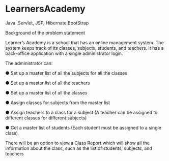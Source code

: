# LearnersAcademy
 Java ,Servlet, JSP, Hibernate,BootStrap
 
 
 Background of the problem statement

Learner’s Academy is a school that has an online management system. The system keeps track of its classes, subjects, students, and teachers. It has a back-office application with a single administrator login.

 

The administrator can:

● Set up a master list of all the subjects for all the classes

● Set up a master list of all the teachers

● Set up a master list of all the classes

● Assign classes for subjects from the master list

● Assign teachers to a class for a subject (A teacher can be assigned to different classes for different subjects)

● Get a master list of students (Each student must be assigned to a single class)

There will be an option to view a Class Report which will show all the information about the class, such as the list of students, subjects, and teachers
